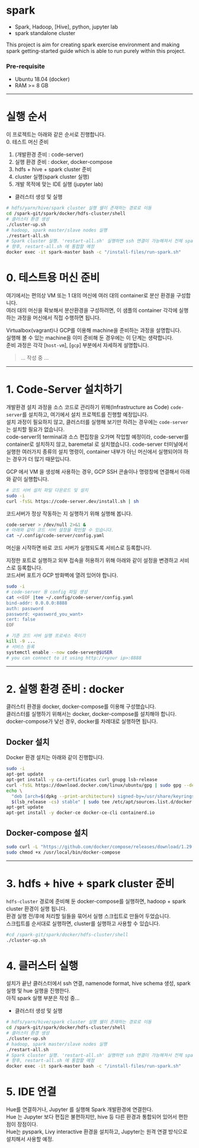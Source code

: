 # spark

- Spark, Hadoop, [Hive], python, jupyter lab  
- spark standalone cluster  
  
This project is aim for creating spark exercise environment and making spark getting-started guide which is able to run purely within this project.  

### Pre-requisite

- Ubuntu 18.04 (docker)
- RAM >= 8 GB  


---  
 
# 실행 순서  
이 프로젝트는 아래와 같은 순서로 진행합니다.  
0. 테스트 머신 준비  
1. (개발환경 준비 : code-server)
2. 실행 환경 준비 : docker, docker-compose    
3. hdfs + hive + spark cluster 준비   
4. cluster 실행(spark cluster 실행) 
5. 개발 목적에 맞는 IDE 실행 (jupyter lab)  
  
- 클러스터 생성 및 실행  
```bash
# hdfs/yarn/hive/spark cluster 실행 쉘이 존재하는 경로로 이동
cd /spark-git/spark/docker/hdfs-cluster/shell 
# 클러스터 환경 생성 
./cluster-up.sh 
# hadoop, spark master/slave nodes 실행  
./restart-all.sh 
# Spark cluster 실행. 'restart-all.sh' 실행하면 ssh 연결이 가능해져서 전체 spark node 한번에 실행 가능.  
# 향후, restart-all.sh 에 통합할 예정  
docker exec -it spark-master bash -c "/install-files/run-spark.sh"
```
  
# 0. 테스트용 머신 준비  
여기에서는 편의상 VM 또는 1 대의 머신에 여러 대의 container로 분산 환경을 구성합니다.  
여러 대의 머신을 확보해서 분산환경을 구성하려면, 이 샘플의 container 각각에 실행하는 과정을 머신에서 직접 수행하면 됩니다.  
    
Virtualbox(vagrant)나 GCP를 이용해 machine을 준비하는 과정을 설명합니다.  
실행해 볼 수 있는 machine을 이미 준비해 둔 경우에는 이 단계는 생략합니다.  
준비 과정은 각각 [`host-vm`], [`gcp`] 부분에서 자세하게 설명합니다.  
> ... 작성 중 ...  
  
--- 

# 1. Code-Server 설치하기  
개발환경 설치 과정을 소스 코드로 관리하기 위해(Infrastructure as Code) `code-server`를 설치하고, 여기에서 설치 프로젝트를 진행할 예정입니다.   
설치 과정이 필요하지 않고, 클러스터를 실행해 보기만 하려는 경우에는 `code-server`는 설치할 필요가 없습니다.  
code-server의 terminal과 소스 편집창을 오가며 작업할 예정이라, code-server를 container로 설치하지 않고, baremetal 로 설치했습니다. 
code-server 터미널에서 실행한 여러가지 종류의 설치 명령이, container 내부가 아닌 머신에서 실행되어야 하는 경우가 더 많기 때문입니다.  
     
GCP 에서 VM 을 생성해 사용하는 경우, GCP SSH 콘솔이나 명령창에 연결해서 아래와 같이 실행합니다.  
```bash
# 코드 서버 설치 파일 다운로드 및 설치  
sudo -i
curl -fsSL https://code-server.dev/install.sh | sh
```
코드서버가 정상 작동하는 지 실행하기 위해 실행해 봅니다.  
```bash
code-server > /dev/null 2>&1 &
# 아래와 같이 코드 서버 설정을 확인할 수 있습니다. 
cat ~/.config/code-server/config.yaml
```
  
머신을 시작하면 바로 코드 서버가 실행되도록 서비스로 등록합니다.  
  
지정한 포트로 실행하고 외부 접속을 허용하기 위해 아래와 같이 설정을 변경하고 서비스로 등록합니다.   
코드서버 포트가 GCP 방화벽에 열려 있어야 합니다.  
```bash
sudo -i
# code-server 용 config 파일 생성  
cat <<EOF |tee ~/.config/code-server/config.yaml
bind-addr: 0.0.0.0:8888
auth: password
password: <password_you_want>
cert: false
EOF

# 기존 코드 서버 실행 프로세스 죽이기
kill -9 ...
# 서비스 등록 
systemctl enable --now code-server@$USER
# you can connect to it using http://<your ip>:8888 
```
  
---
# 2. 실행 환경 준비 : docker  
클러스터 환경을 docker, docker-compose를 이용해 구성했습니다.  
클러스터를 실행하기 위해서는 docker, docker-compose를 설치해야 합니다.  
docker-compose가 낯선 경우, docker를 차례대로 실행하면 됩니다.  
  
## Docker 설치  
Docker 환경 설치는 아래와 같이 진행합니다.  
```bash
sudo -i
apt-get update  
apt-get install -y ca-certificates curl gnupg lsb-release
curl -fsSL https://download.docker.com/linux/ubuntu/gpg | sudo gpg --dearmor -o /usr/share/keyrings/docker-archive-keyring.gpg
echo \
  "deb [arch=$(dpkg --print-architecture) signed-by=/usr/share/keyrings/docker-archive-keyring.gpg] https://download.docker.com/linux/ubuntu \
  $(lsb_release -cs) stable" | sudo tee /etc/apt/sources.list.d/docker.list > /dev/null
apt-get update
apt-get install -y docker-ce docker-ce-cli containerd.io
```
## Docker-compose 설치  
```bash
sudo curl -L "https://github.com/docker/compose/releases/download/1.29.2/docker-compose-$(uname -s)-$(uname -m)" -o /usr/local/bin/docker-compose
sudo chmod +x /usr/local/bin/docker-compose
```
  
---  
# 3. hdfs + hive + spark cluster 준비  
`hdfs-cluster` 경로에 준비해 둔 docker-compose를 실행하면, hadoop + spark cluster 환경이 실행 됩니다.  
환경 실행 전/후에 처리할 일들을 묶어서 실행 스크립트로 만들어 두었습니다.  
스크립트를 순서대로 실행하면, cluster를 실행하고 사용할 수 있습니다.  
```bash
#cd /spark-git/spark/docker/hdfs-cluster/shell
./cluster-up.sh 
```
  
# 4. 클러스터 실행  
설치가 끝난 클러스터에서 ssh 연결, namenode format, hive schema 생성, spark 실행 및 hue 실행을 진행한다.  
아직 spark 실행 부분은 작성 중...  
  
- 클러스터 생성 및 실행  
```bash
# hdfs/yarn/hive/spark cluster 실행 쉘이 존재하는 경로로 이동
cd /spark-git/spark/docker/hdfs-cluster/shell 
# 클러스터 환경 생성 
./cluster-up.sh 
# hadoop, spark master/slave nodes 실행  
./restart-all.sh 
# Spark cluster 실행. 'restart-all.sh' 실행하면 ssh 연결이 가능해져서 전체 spark node 한번에 실행 가능.  
# 향후, restart-all.sh 에 통합할 예정  
docker exec -it spark-master bash -c "/install-files/run-spark.sh"
```
  
# 5. IDE 연결  
Hue를 연결하거나, Jupyter 를 실행해 Spark 개발환경에 연결한다.  
Hue 는 Jupyter 보다 편집은 불편하지만, hive 등 다른 환경과 통합되어 있어서 편한 점이 장점이다.  
Hue는 pyspark, Livy interactive 환경을 설치하고, Jupyter는 원격 연결 방식으로 설치해서 사용할 예정.  
  